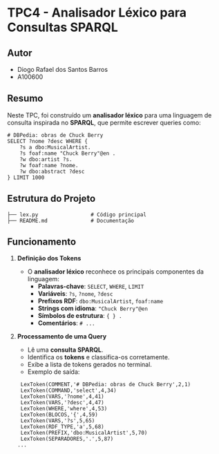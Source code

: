 # TPC4 - Analisador Léxico para Consultas SPARQL

## Autor
- Diogo Rafael dos Santos Barros
- A100600

## Resumo
Neste TPC, foi construído um **analisador léxico** para uma linguagem de consulta inspirada no **SPARQL**, que permite escrever queries como:

```
# DBPedia: obras de Chuck Berry
SELECT ?nome ?desc WHERE {
    ?s a dbo:MusicalArtist.
    ?s foaf:name "Chuck Berry"@en .
    ?w dbo:artist ?s.
    ?w foaf:name ?nome.
    ?w dbo:abstract ?desc
} LIMIT 1000
```

## Estrutura do Projeto
```
├── lex.py                 # Código principal
├── README.md              # Documentação
```

## Funcionamento
1. **Definição dos Tokens**
   - O **analisador léxico** reconhece os principais componentes da linguagem:
     - **Palavras-chave**: `SELECT`, `WHERE`, `LIMIT`
     - **Variáveis**: `?s`, `?nome`, `?desc`
     - **Prefixos RDF**: `dbo:MusicalArtist`, `foaf:name`
     - **Strings com idioma**: `"Chuck Berry"@en`
     - **Símbolos de estrutura**: `{ } .`
     - **Comentários**: `# ...`

2. **Processamento de uma Query**
   - Lê uma **consulta SPARQL**.
   - Identifica os **tokens** e classifica-os corretamente.
   - Exibe a lista de tokens gerados no terminal.
   - Exemplo de saída:
   

   ```
    LexToken(COMMENT,'# DBPedia: obras de Chuck Berry',2,1)
    LexToken(COMMAND,'select',4,34)
    LexToken(VARS,'?nome',4,41)
    LexToken(VARS,'?desc',4,47)
    LexToken(WHERE,'where',4,53)
    LexToken(BLOCOS,'{',4,59)
    LexToken(VARS,'?s',5,65)
    LexToken(RDF_TYPE,'a',5,68)
    LexToken(PREFIX,'dbo:MusicalArtist',5,70)
    LexToken(SEPARADORES,'.',5,87)
   ...
   ```
